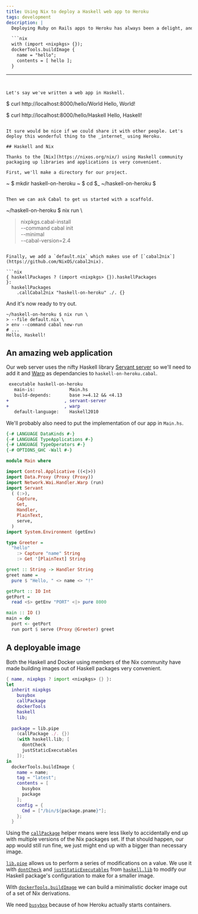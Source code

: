 ```yaml
---
title: Using Nix to deploy a Haskell web app to Heroku
tags: development
description: |
  Deploying Ruby on Rails apps to Heroku has always been a delight, and now that they have a container registry other run-times are similarly delightfully deployable. No build-packs required.

  ```nix
  with (import <nixpkgs> {});
  dockerTools.buildImage {
    name = "hello";
    contents = [ hello ];
  }
  ```
---
```


Let's say we've written a web app in Haskell.

```
$ curl http://localhost:8000/hello/World
Hello, World!

$ curl http://localhost:8000/hello/Haskell
Hello, Haskell!
```

It sure would be nice if we could share it with other people. Let's deploy this wonderful thing to the _internet_ using Heroku.

## Haskell and Nix

Thanks to the [Nix](https://nixos.org/nix/) using Haskell community packaging up libraries and applications is very convenient.

First, we'll make a directory for our project.

```
~ $ mkdir haskell-on-heroku
~ $ cd $_
~/haskell-on-heroku $
```

Then we can ask Cabal to get us started with a scaffold.

```
~/haskell-on-heroku $ nix run \
> nixpkgs.cabal-install \
> --command cabal init \
> --minimal \
> --cabal-version=2.4
```

Finally, we add a `default.nix` which makes use of [`cabal2nix`](https://github.com/NixOS/cabal2nix).

```nix
{ haskellPackages ? (import <nixpkgs> {}).haskellPackages
}:
  haskellPackages
    .callCabal2nix "haskell-on-heroku" ./. {}
```

And it's now ready to try out.

```
~/haskell-on-heroku $ nix run \
> --file default.nix \
> env --command cabal new-run
# ...
Hello, Haskell!
```

## An amazing web application

Our web server uses the nifty Haskell library [Servant server](https://hackage.haskell.org/package/servant-server) so we'll need to add it and [Warp](https://hackage.haskell.org/package/warp) as dependancies to `haskell-on-heroku.cabal`.

```diff
 executable haskell-on-heroku
   main-is:             Main.hs
   build-depends:       base >=4.12 && <4.13
+                     , servant-server
+                     , warp
   default-language:    Haskell2010
```

We'll probably also need to put the implementation of our app in `Main.hs`.

```haskell
{-# LANGUAGE DataKinds #-}
{-# LANGUAGE TypeApplications #-}
{-# LANGUAGE TypeOperators #-}
{-# OPTIONS_GHC -Wall #-}

module Main where

import Control.Applicative ((<|>))
import Data.Proxy (Proxy (Proxy))
import Network.Wai.Handler.Warp (run)
import Servant
  ( (:>),
    Capture,
    Get,
    Handler,
    PlainText,
    serve,
  )
import System.Environment (getEnv)

type Greeter =
  "hello"
    :> Capture "name" String
    :> Get '[PlainText] String

greet :: String -> Handler String
greet name = 
  pure $ "Hello, " <> name <> "!"

getPort :: IO Int
getPort =
  read <$> getEnv "PORT" <|> pure 8000

main :: IO ()
main = do
  port <- getPort
  run port $ serve (Proxy @Greeter) greet
```

## A deployable image

Both the Haskell and Docker using members of the Nix community have made building images out of Haskell packages very convenient.

```nix
{ name, nixpkgs ? import <nixpkgs> {} }:
let
  inherit nixpkgs
    busybox
    callPackage
    dockerTools
    haskell
    lib;
    
  package = lib.pipe 
    (callPackage ./. {}) 
    (with haskell.lib; [
      dontCheck
      justStaticExecutables
    ]);
in
  dockerTools.buildImage {
    name = name;
    tag = "latest";
    contents = [
      busybox
      package
    ];
    config = {
      Cmd = ["/bin/${package.pname}"];
    };
  }
```

Using the [`callPackage`](https://github.com/NixOS/nixpkgs/blob/f9be656873dacbc5f51f0cea41e5c4ea0f358b2b/lib/customisation.nix#L117) helper means were less likely to accidentally end up with multiple versions of the Nix packages set. If that should happen, our app would still run fine, we just might end up with a bigger than necessary image.

[`lib.pipe`](https://github.com/NixOS/nixpkgs/blob/master/lib/trivial.nix#L61) allows us to perform a series of modifications on a value. We use it with [`dontCheck`]() and [`justStaticExecutables`]() from [`haskell.lib`]() to modify our Haskell package's configuration to make for a smaller image.

With [`dockerTools.buildImage`]() we can build a minimalistic docker image out of a set of Nix derivations.

We need [`busybox`]() because of how Heroku actually starts containers.
